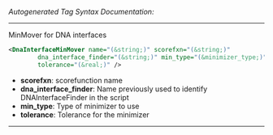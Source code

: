 _Autogenerated Tag Syntax Documentation:_

---
MinMover for DNA interfaces

```xml
<DnaInterfaceMinMover name="(&string;)" scorefxn="(&string;)"
        dna_interface_finder="(&string;)" min_type="(&minimizer_type;)"
        tolerance="(&real;)" />
```

-   **scorefxn**: scorefunction name
-   **dna_interface_finder**: Name previously used to identify DNAInterfaceFinder in the script
-   **min_type**: Type of minimizer to use
-   **tolerance**: Tolerance for the minimizer

---

